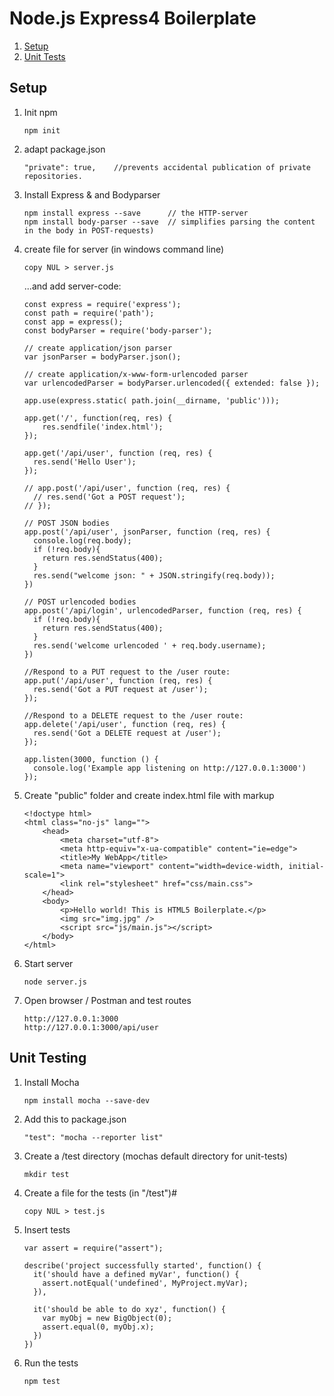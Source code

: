 # Node.js Express4 Boilerplate

 1. [Setup](#setup) 
 1. [Unit Tests](#unit-test) 
 

<a name="setup"></a>
##  Setup
1. Init npm

	```
	npm init
	```

2. adapt package.json 
	```
	"private": true,  	//prevents accidental publication of private repositories.
	```

3. Install Express & and Bodyparser

	```
	npm install express --save 		// the HTTP-server
	npm install body-parser --save  // simplifies parsing the content in the body in POST-requests)	
	```

4. create file for server (in windows command line)

	```
	copy NUL > server.js
	```

	...and add server-code:
	```
	const express = require('express');
	const path = require('path');
	const app = express();
	const bodyParser = require('body-parser');

	// create application/json parser 
	var jsonParser = bodyParser.json();
	 
	// create application/x-www-form-urlencoded parser 
	var urlencodedParser = bodyParser.urlencoded({ extended: false });

	app.use(express.static( path.join(__dirname, 'public')));

	app.get('/', function(req, res) {
		res.sendfile('index.html');	
	});

	app.get('/api/user', function (req, res) {
	  res.send('Hello User');
	});

	// app.post('/api/user', function (req, res) {
	  // res.send('Got a POST request');
	// });
	 
	// POST JSON bodies 
	app.post('/api/user', jsonParser, function (req, res) {
	  console.log(req.body);
	  if (!req.body){
		return res.sendStatus(400);
	  }
	  res.send("welcome json: " + JSON.stringify(req.body));  
	})

	// POST urlencoded bodies 
	app.post('/api/login', urlencodedParser, function (req, res) {
	  if (!req.body){
		return res.sendStatus(400);
	  }
	  res.send('welcome urlencoded ' + req.body.username);
	})

	//Respond to a PUT request to the /user route:
	app.put('/api/user', function (req, res) {
	  res.send('Got a PUT request at /user');
	});

	//Respond to a DELETE request to the /user route:
	app.delete('/api/user', function (req, res) {
	  res.send('Got a DELETE request at /user');
	});

	app.listen(3000, function () {
	  console.log('Example app listening on http://127.0.0.1:3000')
	});

	```
5. Create "public" folder and create index.html file with markup
	```
	<!doctype html>
	<html class="no-js" lang="">
		<head>
			<meta charset="utf-8">
			<meta http-equiv="x-ua-compatible" content="ie=edge">
			<title>My WebApp</title>        
			<meta name="viewport" content="width=device-width, initial-scale=1">
			<link rel="stylesheet" href="css/main.css">
		</head>
		<body>       
			<p>Hello world! This is HTML5 Boilerplate.</p>		
			<img src="img.jpg" />
			<script src="js/main.js"></script>      
		</body>
	</html>
	``` 	
6. Start server
	```
	node server.js
	```
7. Open browser / Postman and test routes
	```
	http://127.0.0.1:3000
	http://127.0.0.1:3000/api/user
	```	

	
<a name="unit-test"></a>
## Unit Testing

1. Install Mocha
	```
	npm install mocha --save-dev
	```

2. Add this to package.json 

	```
	"test": "mocha --reporter list"
	```

3. Create a /test directory (mochas default directory for unit-tests)
	```
	mkdir test   
	```

4. Create a file for the tests (in "/test")#

	```
	copy NUL > test.js
	```

5. Insert tests

	```
	var assert = require("assert");

	describe('project successfully started', function() {
	  it('should have a defined myVar', function() {
		assert.notEqual('undefined', MyProject.myVar);
	  }),

	  it('should be able to do xyz', function() {    
		var myObj = new BigObject(0);
		assert.equal(0, myObj.x);
	  })
	})
	```

6. Run the tests

	```
	npm test
	```